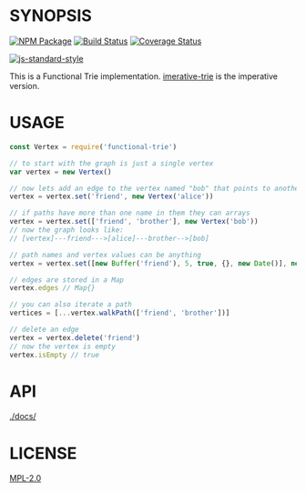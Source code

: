 # SYNOPSIS 
[![NPM Package](https://img.shields.io/npm/v/functional-trie.svg?style=flat-square)](https://www.npmjs.org/package/functional-trie)
[![Build Status](https://img.shields.io/travis/wanderer/functional-trie.svg?branch=master&style=flat-square)](https://travis-ci.org/wanderer/functional-trie)
[![Coverage Status](https://img.shields.io/coveralls/wanderer/functional-trie.svg?style=flat-square)](https://coveralls.io/r/wanderer/functional-trie)

[![js-standard-style](https://cdn.rawgit.com/feross/standard/master/badge.svg)](https://github.com/feross/standard)  

This is a Functional Trie implementation. [imerative-trie](https://github.com/wanderer/imperative-trie) is the imperative version. 

# USAGE

```javascript
const Vertex = require('functional-trie')

// to start with the graph is just a single vertex
var vertex = new Vertex()

// now lets add an edge to the vertex named "bob" that points to another vertex with the value "alice"
vertex = vertex.set('friend', new Vertex('alice'))

// if paths have more than one name in them they can arrays
vertex = vertex.set(['friend', 'brother'], new Vertex('bob'))
// now the graph looks like:
// [vertex]---friend--->[alice]---brother-->[bob]

// path names and vertex values can be anything
vertex = vertex.set([new Buffer('friend'), 5, true, {}, new Date()], new Vertex(['an array of some stuff']))

// edges are stored in a Map
vertex.edges // Map{}

// you can also iterate a path
vertices = [...vertex.walkPath(['friend', 'brother'])]

// delete an edge
vertex = vertex.delete('friend')
// now the vertex is empty
vertex.isEmpty // true
```

# API
[./docs/](./docs/index.md)


# LICENSE
[MPL-2.0](https://tldrlegal.com/license/mozilla-public-license-2.0-(mpl-2))
